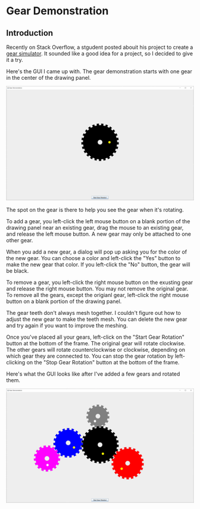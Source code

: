 # Gear Demonstration

## Introduction

Recently on Stack Overflow, a stgudent posted abouit his project to create a [gear simulator](https://stackoverflow.com/questions/75462877/how-to-rotate-images-every-tick#comment133147815_75462877).  It sounded like a good idea for a project, so I decided to give it a try.

Here's the GUI I came up with.  The gear demonstration starts with one gear in the center of the drawing panel.

![Initial Gear](readme-resources/geardemo1.png)

The spot on the gear is there to help you see the gear when it's rotating.

To add a gear, you left-click the left mouse button on a blank portion of the drawing panel near an existing gear, drag the mouse to an existing gear, and release the left mouse button.  A new gear may only be attached to one other gear.

When you add a new gear, a dialog will pop up asking you for the color of the new gear.  You can choose a color and left-click the "Yes" button to make the new gear that color.  If you left-click the "No" button, the gear will be black.

To remove a gear, you left-click the right mouse button on the exusting gear and release the right mouse button.  You may not remove the original gear.  To remove all the gears, except the origianl gear, left-click the right mouse button on a blank portion of the drawing panel.

The gear teeth don't always mesh together.  I couldn't figure out how to adjust the new gear to make the teeth mesh.  You can delete the new gear and try again if you want to improve the meshing.

Once you've placed all your gears, left-click on the "Start Gear Rotation" button at the bottom of the frame.  The original gear will rotate clockwise.  The other gears will rotate counterclockwise or clockwise, depending on which gear they are connected to.  You can stop the gear rotation by left-clicking on the "Stop Gear Rotation" button at the bottom of the frame.

Here's what the GUI looks like after I've added a few gears and rotated them.

![Additional Gears](readme-resources/geardemo2.png)
